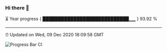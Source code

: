 ### Hi there 👋

⏳ Year progress { ████████████████████████████▁▁ } 93.92 %

---

⏰ Updated on Wed, 09 Dec 2020 18:09:58 GMT

![Progress Bar CI](https://github.com/liununu/liununu/workflows/Progress%20Bar%20CI/badge.svg)

